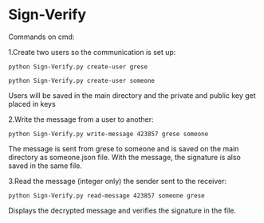 # Sign-Verify

Commands on cmd:

1.Create two users so the communication is set up:

	python Sign-Verify.py create-user grese

	python Sign-Verify.py create-user someone

Users will be saved in the main directory and the private and public key get placed in keys

2.Write the message from a user to another:

	python Sign-Verify.py write-message 423857 grese someone

The message is sent from grese to someone and is saved on the main directory as someone.json file.
With the message, the signature is also saved in the same file.

3.Read the message (integer only) the sender sent to the receiver:

	python Sign-Verify.py read-message 423857 someone grese

Displays the decrypted message and verifies the signature in the file.




